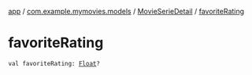 [app](../../index.md) / [com.example.mymovies.models](../index.md) / [MovieSerieDetail](index.md) / [favoriteRating](./favorite-rating.md)

# favoriteRating

`val favoriteRating: `[`Float`](https://kotlinlang.org/api/latest/jvm/stdlib/kotlin/-float/index.html)`?`